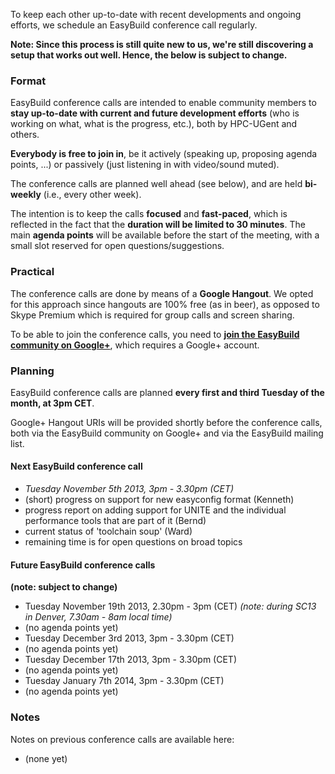 To keep each other up-to-date with recent developments and ongoing efforts, we schedule an EasyBuild conference call regularly.

**Note: Since this process is still quite new to us, we're still discovering a setup that works out well. Hence, the below is subject to change.**

### Format

EasyBuild conference calls are intended to enable community members to **stay up-to-date with current and future development efforts** (who is working on what, what is the progress, etc.), both by HPC-UGent and others.

**Everybody is free to join in**, be it actively (speaking up, proposing agenda points, ...) or passively (just listening in with video/sound muted).

The conference calls are planned well ahead (see below), and are held **bi-weekly** (i.e., every other week).

The intention is to keep the calls **focused** and **fast-paced**, which is reflected in the fact that the **duration will be limited to 30 minutes**. The main **agenda points** will be available before the start of the meeting, with a small slot reserved for open questions/suggestions.

### Practical

The conference calls are done by means of a **Google Hangout**. We opted for this approach since hangouts are 100% free (as in beer), as opposed to Skype Premium which is required for group calls and screen sharing.

To be able to join the conference calls, you need to [**join the EasyBuild community on Google+**](https://plus.google.com/communities/103632287931200436158), which requires a Google+ account.


### Planning

EasyBuild conference calls are planned **every first and third Tuesday of the month, at 3pm CET**.

Google+ Hangout URIs will be provided shortly before the conference calls, both via the EasyBuild community on Google+ and via the EasyBuild mailing list.

#### Next EasyBuild conference call
 * _Tuesday November 5th 2013, 3pm - 3.30pm (CET)_
  * (short) progress on support for new easyconfig format (Kenneth)
  * progress report on adding support for UNITE and the individual performance tools that are part of it (Bernd)
  * current status of 'toolchain soup' (Ward)
  * remaining time is for open questions on broad topics

#### Future EasyBuild conference calls

**(note: subject to change)**

 * Tuesday November 19th 2013, 2.30pm - 3pm (CET) _(note: during SC13 in Denver, 7.30am - 8am local time)_
  * (no agenda points yet)
 * Tuesday December 3rd 2013, 3pm - 3.30pm (CET)
  * (no agenda points yet)
 * Tuesday December 17th 2013, 3pm - 3.30pm (CET)
  * (no agenda points yet)
 * Tuesday January 7th 2014, 3pm - 3.30pm (CET)
  * (no agenda points yet)

### Notes

Notes on previous conference calls are available here:

 * (none yet)